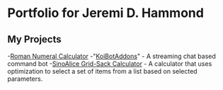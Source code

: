 # Portfolio for Jeremi D. Hammond

## My Projects
-[Roman Numeral Calculator](https://kiokurashi.github.io/RomanNumeralCalc)
-"[KoiBotAddons](https://kiokurashi.github.io/KoiBotAddons)" - A streaming chat based command bot
-[SinoAlice Grid-Sack Calculator](https://kiokurashi.github.io/RomanNumeralCalc) - A calculator that uses optimization to select a set of items from a list based on selected parameters.
